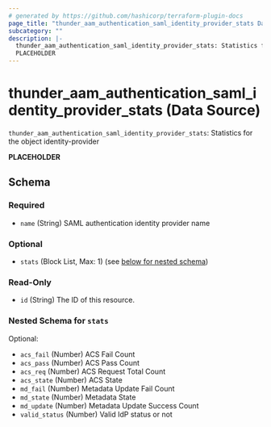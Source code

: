 ```yaml
---
# generated by https://github.com/hashicorp/terraform-plugin-docs
page_title: "thunder_aam_authentication_saml_identity_provider_stats Data Source - terraform-provider-thunder"
subcategory: ""
description: |-
  thunder_aam_authentication_saml_identity_provider_stats: Statistics for the object identity-provider
  PLACEHOLDER
---
```


# thunder_aam_authentication_saml_identity_provider_stats (Data Source)

`thunder_aam_authentication_saml_identity_provider_stats`: Statistics for the object identity-provider

__PLACEHOLDER__



<!-- schema generated by tfplugindocs -->
## Schema

### Required

- `name` (String) SAML authentication identity provider name

### Optional

- `stats` (Block List, Max: 1) (see [below for nested schema](#nestedblock--stats))

### Read-Only

- `id` (String) The ID of this resource.

<a id="nestedblock--stats"></a>
### Nested Schema for `stats`

Optional:

- `acs_fail` (Number) ACS Fail Count
- `acs_pass` (Number) ACS Pass Count
- `acs_req` (Number) ACS Request Total Count
- `acs_state` (Number) ACS State
- `md_fail` (Number) Metadata Update Fail Count
- `md_state` (Number) Metadata State
- `md_update` (Number) Metadata Update Success Count
- `valid_status` (Number) Valid IdP status or not



